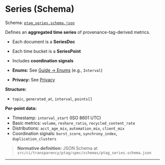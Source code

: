 # Series (Schema)

Schema: [`ptag_series.schema.json`](https://github.com/civic-interconnect/civic-transparency-ptag-spec/blob/main/src/ci/transparency/ptag/spec/schemas/ptag_series.schema.json)

Defines an **aggregated time series** of provenance-tag-derived metrics.

- Each document is a **SeriesDoc**
- Each time bucket is a **SeriesPoint**
- Includes **coordination signals**

- **Enums:** See [Guide → Enums](../guide/enums.md) (e.g., `Interval`)
- **Privacy:** See [Privacy](../privacy.md)

**Structure:**
- `topic`, `generated_at`, `interval`, `points[]`

**Per-point data:**
- Timestamp: `interval_start` (ISO 8601 UTC)
- Basic metrics: `volume`, `reshare_ratio`, `recycled_content_rate`
- Distributions: `acct_age_mix`, `automation_mix`, `client_mix`
- Coordination signals: `burst_score`, `synchrony_index`, `duplication_clusters`

> **Normative definition:** JSON Schema at `src/ci/transparency/ptag/spec/schemas/ptag_series.schema.json`

---
